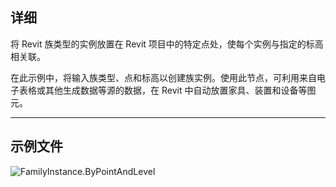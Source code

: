 ## 详细
将 Revit 族类型的实例放置在 Revit 项目中的特定点处，使每个实例与指定的标高相关联。

在此示例中，将输入族类型、点和标高以创建族实例。使用此节点，可利用来自电子表格或其他生成数据等源的数据，在 Revit 中自动放置家具、装置和设备等图元。

___
## 示例文件

![FamilyInstance.ByPointAndLevel](./Revit.Elements.FamilyInstance.ByPointAndLevel_img.jpg)
